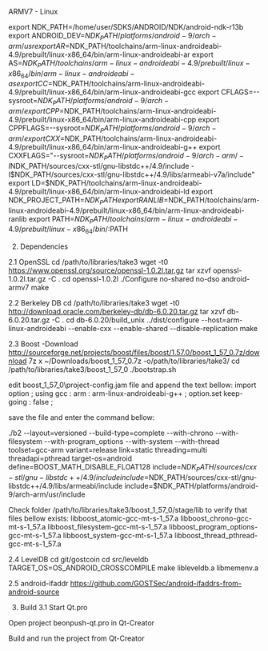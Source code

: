 ARMV7 - Linux

export NDK_PATH=/home/user/SDKS/ANDROID/NDK/android-ndk-r13b
export ANDROID_DEV=$NDK_PATH/platforms/android-9/arch-arm/usr
export AR=$NDK_PATH/toolchains/arm-linux-androideabi-4.9/prebuilt/linux-x86_64/bin/arm-linux-androideabi-ar
export AS=$NDK_PATH/toolchains/arm-linux-androideabi-4.9/prebuilt/linux-x86_64/bin/arm-linux-androideabi-as
export CC=$NDK_PATH/toolchains/arm-linux-androideabi-4.9/prebuilt/linux-x86_64/bin/arm-linux-androideabi-gcc
export CFLAGS=--sysroot=$NDK_PATH/platforms/android-9/arch-arm/
export CPP=$NDK_PATH/toolchains/arm-linux-androideabi-4.9/prebuilt/linux-x86_64/bin/arm-linux-androideabi-cpp
export CPPFLAGS=--sysroot=$NDK_PATH/platforms/android-9/arch-arm/
export CXX=$NDK_PATH/toolchains/arm-linux-androideabi-4.9/prebuilt/linux-x86_64/bin/arm-linux-androideabi-g++
export CXXFLAGS="--sysroot=$NDK_PATH/platforms/android-9/arch-arm/ -I$NDK_PATH/sources/cxx-stl/gnu-libstdc++/4.9/include -I$NDK_PATH/sources/cxx-stl/gnu-libstdc++/4.9/libs/armeabi-v7a/include"
export LD=$NDK_PATH/toolchains/arm-linux-androideabi-4.9/prebuilt/linux-x86_64/bin/arm-linux-androideabi-ld
export NDK_PROJECT_PATH=$NDK_PATH
export RANLIB=$NDK_PATH/toolchains/arm-linux-androideabi-4.9/prebuilt/linux-x86_64/bin/arm-linux-androideabi-ranlib
export PATH=$NDK_PATH/toolchains/arm-linux-androideabi-4.9/prebuilt/linux-x86_64/bin/:$PATH


2. Dependencies

2.1 OpenSSL 
cd /path/to/libraries/take3
wget -t0 https://www.openssl.org/source/openssl-1.0.2l.tar.gz
tar xzvf openssl-1.0.2l.tar.gz -C .
cd openssl-1.0.2l
./Configure no-shared no-dso android-armv7
make

2.2 Berkeley DB
cd /path/to/libraries/take3
wget -t0 http://download.oracle.com/berkeley-db/db-6.0.20.tar.gz
tar xzvf db-6.0.20.tar.gz -C .
cd db-6.0.20/build_unix
../dist/configure --host=arm-linux-androideabi --enable-cxx --enable-shared --disable-replication
make

2.3 Boost
-Download http://sourceforge.net/projects/boost/files/boost/1.57.0/boost_1_57_0.7z/download
7z x ~/Downloads/boost_1_57_0.7z -o/path/to/libraries/take3/
cd /path/to/libraries/take3/boost_1_57_0
./bootstrap.sh

edit boost_1_57_0\project-config.jam file and append the text bellow:
import option ;
using gcc : arm : arm-linux-androideabi-g++ ;
option.set keep-going : false ; 

save the file and enter the command bellow:

./b2 --layout=versioned --build-type=complete --with-chrono --with-filesystem --with-program_options --with-system --with-thread toolset=gcc-arm variant=release link=static threading=multi threadapi=pthread target-os=android define=BOOST_MATH_DISABLE_FLOAT128 include=$NDK_PATH/sources/cxx-stl/gnu-libstdc++/4.9/include include=$NDK_PATH/sources/cxx-stl/gnu-libstdc++/4.9/libs/armeabi/include include=$NDK_PATH/platforms/android-9/arch-arm/usr/include

Check folder /path/to/libraries/take3/boost_1_57_0/stage/lib to verify that files bellow exists:
libboost_atomic-gcc-mt-s-1_57.a
libboost_chrono-gcc-mt-s-1_57.a
libboost_filesystem-gcc-mt-s-1_57.a
libboost_program_options-gcc-mt-s-1_57.a
libboost_system-gcc-mt-s-1_57.a
libboost_thread_pthread-gcc-mt-s-1_57.a

2.4 LevelDB
cd git/gostcoin
cd src/leveldb
TARGET_OS=OS_ANDROID_CROSSCOMPILE make libleveldb.a libmemenv.a

2.5 android-ifaddr
https://github.com/GOSTSec/android-ifaddrs-from-android-source   

3. Build
3.1 Start Qt.pro

Open project beonpush-qt.pro in Qt-Creator  

Build and run the project from Qt-Creator  
